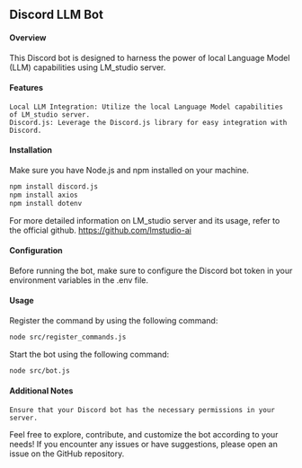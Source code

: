 ## Discord LLM Bot
#### Overview

This Discord bot is designed to harness the power of local Language Model (LLM) capabilities using LM_studio server. 

#### Features

    Local LLM Integration: Utilize the local Language Model capabilities of LM_studio server.
    Discord.js: Leverage the Discord.js library for easy integration with Discord.

#### Installation

Make sure you have Node.js and npm installed on your machine.

```bash
npm install discord.js
npm install axios
npm install dotenv
```

For more detailed information on LM_studio server and its usage, refer to the official github. https://github.com/lmstudio-ai

#### Configuration

Before running the bot, make sure to configure the Discord bot token in your environment variables in the .env file.

#### Usage

Register the command by using the following command:

```bash
node src/register_commands.js
```
Start the bot using the following command:

```bash
node src/bot.js
```
#### Additional Notes

    Ensure that your Discord bot has the necessary permissions in your server.

Feel free to explore, contribute, and customize the bot according to your needs! If you encounter any issues or have suggestions, please open an issue on the GitHub repository.
